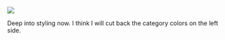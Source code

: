 ![](https://db-feed.s3.amazonaws.com/legacy/Screen_Shot_2018_01_08_at_1_18_03_PM-1515435744236.png)

Deep into styling now. I think I will cut back the category colors on the left side.
